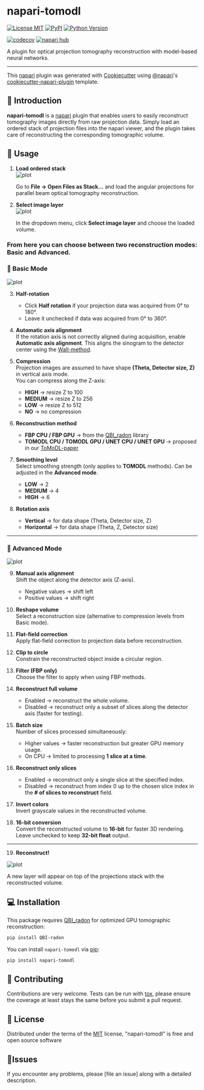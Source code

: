 # napari-tomodl

[![License MIT](https://img.shields.io/pypi/l/napari-tomodl.svg?color=green)](https://github.com/marcoso96/napari-tomodl/raw/main/LICENSE)
[![PyPI](https://img.shields.io/pypi/v/napari-tomodl.svg?color=green)](https://pypi.org/project/napari-tomodl)
[![Python Version](https://img.shields.io/pypi/pyversions/napari-tomodl.svg?color=green)](https://python.org)
<!-- [![tests](https://github.com/marcoso96/napari-tomodl/workflows/tests/badge.svg)](https://github.com/marcoso96/napari-tomodl/actions) -->
[![codecov](https://codecov.io/gh/marcoso96/napari-tomodl/branch/main/graph/badge.svg)](https://codecov.io/gh/marcoso96/napari-tomodl)
[![napari hub](https://img.shields.io/endpoint?url=https://api.napari-hub.org/shields/napari-tomodl)](https://napari-hub.org/plugins/napari-tomodl)

A plugin for optical projection tomography reconstruction with model-based neural networks.

----------------------------------

This [napari] plugin was generated with [Cookiecutter] using [@napari]'s [cookiecutter-napari-plugin] template.

<!--
Don't miss the full getting started guide to set up your new package:
https://github.com/napari/cookiecutter-napari-plugin#getting-started

and review the napari docs for plugin developers:
https://napari.org/stable/plugins/index.html
-->
## 🔬 Introduction

**napari-tomodl** is a [napari](https://napari.org/) plugin that enables users to easily reconstruct tomography images directly from raw projection data. Simply load an ordered stack of projection files into the napari viewer, and the plugin takes care of reconstructing the corresponding tomographic volume.  

## 🚀 Usage

1. **Load ordered stack**  
![plot](https://raw.githubusercontent.com/obandomarcos/ToMoDL/refs/heads/nhattm/napari-tomodl/figures/stack_image.png)

   Go to **File → Open Files as Stack...** and load the angular projections for parallel beam optical tomography reconstruction.

2. **Select image layer**  
![plot](https://raw.githubusercontent.com/obandomarcos/ToMoDL/refs/heads/nhattm/napari-tomodl/figures/select_layer.png) 

   In the dropdown menu, click **Select image layer** and choose the loaded volume.  

<!--  make this line be bigger and bold -->
<h3>From here you can choose between two reconstruction modes: Basic and Advanced.</h3>

### 🔹 Basic Mode
![plot](https://raw.githubusercontent.com/obandomarcos/ToMoDL/refs/heads/nhattm/napari-tomodl/figures/basic_mode.png)  

3. **Half-rotation**  
   - Click **Half rotation** if your projection data was acquired from 0° to 180°.  
   - Leave it unchecked if data was acquired from 0° to 360°.

4. **Automatic axis alignment**  
   If the rotation axis is not correctly aligned during acquisition, enable **Automatic axis alignment**.  This aligns the sinogram to the detector center using the [Wall-method].

5. **Compression**  
   Projection images are assumed to have shape **(Theta, Detector size, Z)** in vertical axis mode.  
   You can compress along the Z-axis:  
   - **HIGH** → resize Z to 100  
   - **MEDIUM** → resize Z to 256  
   - **LOW** → resize Z to 512  
   - **NO** → no compression  

6. **Reconstruction method**  
   - **FBP CPU / FBP GPU** → from the [QBI_radon] library  
   - **TOMODL CPU / TOMODL GPU / UNET CPU / UNET GPU** → proposed in our [ToMoDL-paper]  

7. **Smoothing level**  
   Select smoothing strength (only applies to **TOMODL** methods). Can be adjusted in the **Advanced mode**.
    - **LOW** → 2  
    - **MEDIUM** → 4  
    - **HIGH** → 6 

8. **Rotation axis**  
   - **Vertical** → for data shape (Theta, Detector size, Z)  
   - **Horizontal** → for data shape (Theta, Z, Detector size)
---

### 🔹 Advanced Mode
![plot](https://raw.githubusercontent.com/obandomarcos/ToMoDL/refs/heads/nhattm/napari-tomodl/figures/advanced_model.png)  

9. **Manual axis alignment**  
   Shift the object along the detector axis (Z-axis).  
   - Negative values → shift left  
   - Positive values → shift right  

10. **Reshape volume**  
    Select a reconstruction size (alternative to compression levels from Basic mode).

11. **Flat-field correction**  
    Apply flat-field correction to projection data before reconstruction.

12. **Clip to circle**  
    Constrain the reconstructed object inside a circular region.

13. **Filter (FBP only)**  
    Choose the filter to apply when using FBP methods. 

14. **Reconstruct full volume**  
    - Enabled → reconstruct the whole volume.  
    - Disabled → reconstruct only a subset of slices along the detector axis (faster for testing).

15. **Batch size**  
    Number of slices processed simultaneously:  
    - Higher values → faster reconstruction but greater GPU memory usage.  
    - On CPU → limited to processing **1 slice at a time**.  

16. **Reconstruct only slices**  
    - Enabled → reconstruct only a single slice at the specified index.  
    - Disabled → reconstruct from index 0 up to the chosen slice index in the **# of slices to reconstruct** field.  

17. **Invert colors**  
    Invert grayscale values in the reconstructed volume.

18. **16-bit conversion**  
    Convert the reconstructed volume to **16-bit** for faster 3D rendering.  
    Leave unchecked to keep **32-bit float** output.
---

19. **Reconstruct!** 

![plot](https://raw.githubusercontent.com/obandomarcos/ToMoDL/refs/heads/nhattm/napari-tomodl/figures/reconstruct_button.png)

   A new layer will appear on top of the projections stack with the reconstructed volume.


## 💻 Installation

This package requires [QBI_radon] for optimized GPU tomographic reconstruction:
<!-- add code block -->
```bash
pip install QBI-radon
```

You can install `napari-tomodl` via [pip]:
<!-- add code block -->
```bash
pip install napari-tomodl
```


## 🤝 Contributing

Contributions are very welcome. Tests can be run with [tox], please ensure
the coverage at least stays the same before you submit a pull request.

## 📜 License

Distributed under the terms of the [MIT] license,
"napari-tomodl" is free and open source software

## 🐛Issues

If you encounter any problems, please [file an issue] along with a detailed description.

[napari]: https://github.com/napari/napari
[Cookiecutter]: https://github.com/audreyr/cookiecutter
[@napari]: https://github.com/napari
[MIT]: http://opensource.org/licenses/MIT
[BSD-3]: http://opensource.org/licenses/BSD-3-Clause
[GNU GPL v3.0]: http://www.gnu.org/licenses/gpl-3.0.txt
[GNU LGPL v3.0]: http://www.gnu.org/licenses/lgpl-3.0.txt
[Apache Software License 2.0]: http://www.apache.org/licenses/LICENSE-2.0
[Mozilla Public License 2.0]: https://www.mozilla.org/media/MPL/2.0/index.txt
[cookiecutter-napari-plugin]: https://github.com/napari/cookiecutter-napari-plugin

[QBI_radon]: https://github.com/QBioImaging/QBI_radon
[Wall-method]: https://doi.org/10.1088/0031-9155/50/19/015
[ToMoDL-paper]: https://doi.org/10.1038/s41598-023-47650-3
[napari]: https://github.com/napari/napari
[tox]: https://tox.readthedocs.io/en/latest/
[pip]: https://pypi.org/project/pip/
[PyPI]: https://pypi.org/
